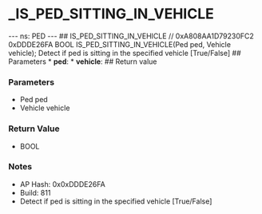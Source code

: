 # _IS_PED_SITTING_IN_VEHICLE

--- ns: PED --- ## IS_PED_SITTING_IN_VEHICLE  // 0xA808AA1D79230FC2 0xDDDE26FA BOOL IS_PED_SITTING_IN_VEHICLE(Ped ped, Vehicle vehicle);  Detect if ped is sitting in the specified vehicle [True/False]  ## Parameters * **ped**: * **vehicle**:  ## Return value

### Parameters
* Ped ped
* Vehicle vehicle

### Return Value
* BOOL

### Notes
* AP Hash: 0x0xDDDE26FA
* Build: 811
* Detect if ped is sitting in the specified vehicle
[True/False]

